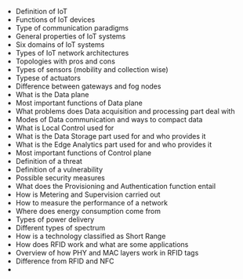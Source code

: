 

- Definition of IoT
- Functions of IoT devices
- Type of communication paradigms
- General properties of IoT systems
- Six domains of IoT systems
- Types of IoT network architectures
- Topologies with pros and cons
- Types of sensors (mobility and collection wise)
- Typese of actuators
- Difference between gateways and fog nodes
- What is the Data plane
- Most important functions of Data plane
- What problems does Data acquisition and processing part deal with
- Modes of Data communication and ways to compact data
- What is Local Control used for
- What is the Data Storage part used for and who provides it
- What is the Edge Analytics part used for and who provides it
- Most important functions of Control plane
- Definition of a threat
- Definition of a vulnerability
- Possible security measures
- What does the Provisioning and Authentication function entail
- How is Metering and Supervision carried out
- How to measure the performance of a network
- Where does energy consumption come from
- Types of power delivery
- Different types of spectrum
- How is a technology classified as Short Range
- How does RFID work and what are some applications
- Overview of how PHY and MAC layers work in RFID tags
- Difference from RFID and NFC
- 